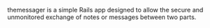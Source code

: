 themessager is a simple Rails app designed to allow the secure and unmonitored exchange of notes or messages between two parts.
